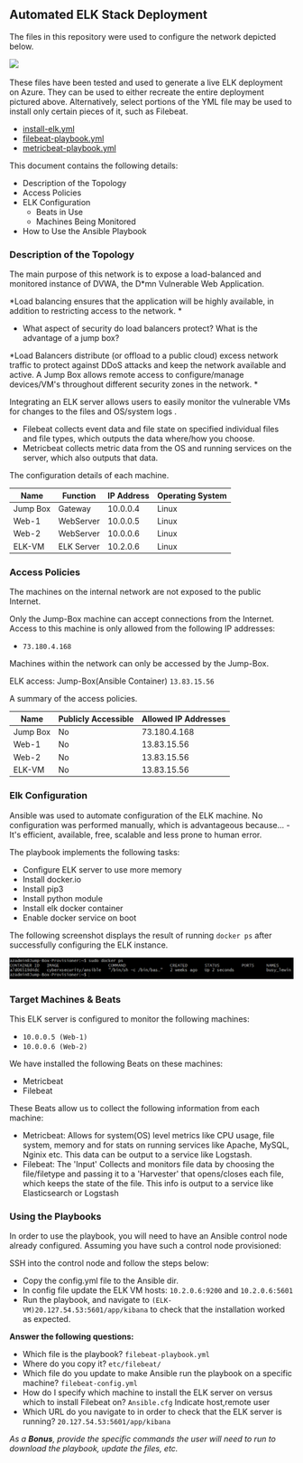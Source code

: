 ## Automated ELK Stack Deployment

The files in this repository were used to configure the network depicted below.


![](https://github.com/JayTaylor-Or/InfoSecRepo/blob/main/Diagrams/NetworkDiagram.drawio_(1).png)


These files have been tested and used to generate a live ELK deployment on Azure. They can be used to either recreate the entire deployment pictured above. Alternatively, select portions of the YML file may be used to install only certain pieces of it, such as Filebeat.

 - [install-elk.yml](https://github.com/JayTaylor-Or/InfoSecRepo/blob/main/Ansible/install-elk.yml)
 - [filebeat-playbook.yml](https://github.com/JayTaylor-Or/InfoSecRepo/blob/main/Ansible/install-elk.yml)
 - [metricbeat-playbook.yml](https://github.com/JayTaylor-Or/InfoSecRepo/blob/main/Ansible/metricbeat-playbook.yml)

This document contains the following details:
- Description of the Topology
- Access Policies
- ELK Configuration
  - Beats in Use
  - Machines Being Monitored
- How to Use the Ansible Playbook


### Description of the Topology

The main purpose of this network is to expose a load-balanced and monitored instance of DVWA, the D*mn Vulnerable Web Application.

*Load balancing ensures that the application will be highly available, in addition to restricting access to the network. *

- What aspect of security do load balancers protect? What is the advantage of a jump box?

*Load Balancers distribute (or offload to a public cloud) excess network traffic to protect against DDoS attacks and keep the network available and active. A Jump Box allows remote access to configure/manage devices/VM's throughout different security zones in the network. *

Integrating an ELK server allows users to easily monitor the vulnerable VMs for changes to the files and OS/system logs .
- Filebeat collects event data and file state on specified individual files and file types, which outputs the data where/how you choose.
- Metricbeat collects metric data from the OS and running services on the server, which also outputs that data.

The configuration details of each machine.

| Name     | Function | IP Address | Operating System |
|----------|----------|------------|------------------|
| Jump Box |Gateway   | 10.0.0.4   | Linux            |
| Web-1    |WebServer | 10.0.0.5   | Linux            |
| Web-2    |WebServer | 10.0.0.6   | Linux            |
| ELK-VM   |ELK Server| 10.2.0.6   | Linux            |

### Access Policies

The machines on the internal network are not exposed to the public Internet. 

Only the Jump-Box machine can accept connections from the Internet. Access to this machine is only allowed from the following IP addresses:
- `73.180.4.168`

Machines within the network can only be accessed by the Jump-Box.

ELK access: Jump-Box(Ansible Container) `13.83.15.56`

A summary of the access policies.

| Name     | Publicly Accessible | Allowed IP Addresses |
|----------|---------------------|----------------------|
| Jump Box | No                  | 73.180.4.168         |
|Web-1     | No                  | 13.83.15.56          |
|Web-2     | No                  | 13.83.15.56          |
|ELK-VM    | No                  | 13.83.15.56          |

### Elk Configuration

Ansible was used to automate configuration of the ELK machine. No configuration was performed manually, which is advantageous because...
-It's efficient, available, free, scalable and less prone to human error.

The playbook implements the following tasks:
- Configure ELK server to use more memory
- Install docker.io
- Install pip3
- Install python module
- Install elk docker container
- Enable docker service on boot

The following screenshot displays the result of running `docker ps` after successfully configuring the ELK instance.

![](https://github.com/JayTaylor-Or/InfoSecRepo/blob/main/Diagrams/docker%20ps.png)

### Target Machines & Beats
This ELK server is configured to monitor the following machines:
- `10.0.0.5 (Web-1)`
- `10.0.0.6 (Web-2)`

We have installed the following Beats on these machines:
- Metricbeat
- Filebeat


These Beats allow us to collect the following information from each machine:
- Metricbeat: Allows for system(OS) level metrics like CPU usage, file system, memory and for stats on running services like Apache, MySQL, Nginix etc. This data can be output to a service like Logstash.
- Filebeat: The 'Input' Collects and monitors file data by choosing the file/filetype and passing it to a 'Harvester' that opens/closes each file, which keeps the state of the file. This info is output to a service like Elasticsearch or Logstash 

### Using the Playbooks
In order to use the playbook, you will need to have an Ansible control node already configured. Assuming you have such a control node provisioned: 

SSH into the control node and follow the steps below:
- Copy the config.yml file to the Ansible dir.
- In config file update the ELK VM hosts: `10.2.0.6:9200` and `10.2.0.6:5601`
- Run the playbook, and navigate to `(ELK-VM)20.127.54.53:5601/app/kibana` to check that the installation worked as expected.

**Answer the following questions:**
- Which file is the playbook? `filebeat-playbook.yml` 
- Where do you copy it? `etc/filebeat/`
- Which file do you update to make Ansible run the playbook on a specific machine? `filebeat-config.yml` 
- How do I specify which machine to install the ELK server on versus which to install Filebeat on? `Ansible.cfg` Indicate host,remote user
- Which URL do you navigate to in order to check that the ELK server is running? `20.127.54.53:5601/app/kibana`

_As a **Bonus**, provide the specific commands the user will need to run to download the playbook, update the files, etc._
